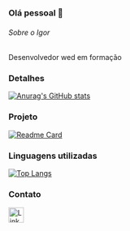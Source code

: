### Olá pessoal 👋

###### Sobre o Igor
Desenvolvedor wed em formação

### Detalhes

[![Anurag's GitHub stats](https://github-readme-stats.vercel.app/api?username=IgorBrito02&show_icons=true&theme=dark)](https://github.com/anuraghazra/github-readme-stats)

### Projeto

[![Readme Card](https://github-readme-stats.vercel.app/api/pin/?username=IgorBrito02&repo=jornadadev)](https://github.com/anuraghazra/github-readme-stats)

### Linguagens utilizadas

[![Top Langs](https://github-readme-stats.vercel.app/api/top-langs/?username=IgorBrito02&layout-compact)](https://github.com/anuraghazra/github-readme-stats)

### Contato

[<img src='https://img.shields.io/badge/LinkedIn-0077B5?style-for-the-badge&logo-linkedin&logoColor-white' alt='Linkedin' height='30'>](https://www.linkedin.com/in/igor-brito-3b38691aa/) 
